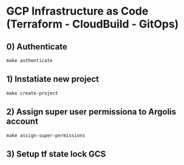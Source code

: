 # GCP Infrastructure as Code (Terraform - CloudBuild - GitOps)

## 0) Authenticate
```
make authenticate
```

## 1) Instatiate new project 
```
make create-project
```

## 2) Assign super user permissiona to Argolis account
```
make assign-super-permissions
```

## 3) Setup tf state lock GCS
```

```